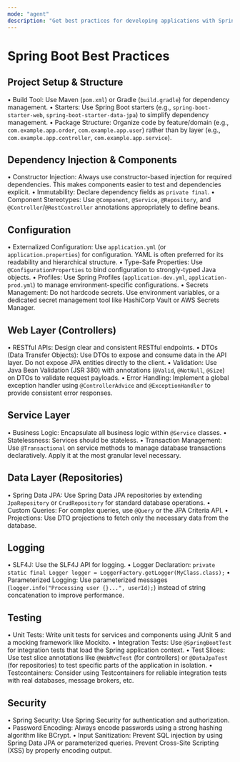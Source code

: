 ```yaml
---
mode: "agent"
description: "Get best practices for developing applications with Spring Boot."
---
```


# Spring Boot Best Practices

## Project Setup & Structure
• Build Tool: Use Maven (`pom.xml`) or Gradle (`build.gradle`) for dependency management.
• Starters: Use Spring Boot starters (e.g., `spring-boot-starter-web`, `spring-boot-starter-data-jpa`) to simplify dependency management.
• Package Structure: Organize code by feature/domain (e.g., `com.example.app.order`, `com.example.app.user`) rather than by layer (e.g., `com.example.app.controller`, `com.example.app.service`).

## Dependency Injection & Components
• Constructor Injection: Always use constructor-based injection for required dependencies. This makes components easier to test and dependencies explicit.
• Immutability: Declare dependency fields as `private final`.
• Component Stereotypes: Use `@Component`, `@Service`, `@Repository`, and `@Controller`/`@RestController` annotations appropriately to define beans.

## Configuration
• Externalized Configuration: Use `application.yml` (or `application.properties`) for configuration. YAML is often preferred for its readability and hierarchical structure.
• Type-Safe Properties: Use `@ConfigurationProperties` to bind configuration to strongly-typed Java objects.
• Profiles: Use Spring Profiles (`application-dev.yml`, `application-prod.yml`) to manage environment-specific configurations.
• Secrets Management: Do not hardcode secrets. Use environment variables, or a dedicated secret management tool like HashiCorp Vault or AWS Secrets Manager.

## Web Layer (Controllers)
• RESTful APIs: Design clear and consistent RESTful endpoints.
• DTOs (Data Transfer Objects): Use DTOs to expose and consume data in the API layer. Do not expose JPA entities directly to the client.
• Validation: Use Java Bean Validation (JSR 380) with annotations (`@Valid`, `@NotNull`, `@Size`) on DTOs to validate request payloads.
• Error Handling: Implement a global exception handler using `@ControllerAdvice` and `@ExceptionHandler` to provide consistent error responses.

## Service Layer
• Business Logic: Encapsulate all business logic within `@Service` classes.
• Statelessness: Services should be stateless.
• Transaction Management: Use `@Transactional` on service methods to manage database transactions declaratively. Apply it at the most granular level necessary.

## Data Layer (Repositories)
• Spring Data JPA: Use Spring Data JPA repositories by extending `JpaRepository` or `CrudRepository` for standard database operations.
• Custom Queries: For complex queries, use `@Query` or the JPA Criteria API.
• Projections: Use DTO projections to fetch only the necessary data from the database.

## Logging
• SLF4J: Use the SLF4J API for logging.
• Logger Declaration: `private static final Logger logger = LoggerFactory.getLogger(MyClass.class);`
• Parameterized Logging: Use parameterized messages (`logger.info("Processing user {}...", userId);`) instead of string concatenation to improve performance.

## Testing
• Unit Tests: Write unit tests for services and components using JUnit 5 and a mocking framework like Mockito.
• Integration Tests: Use `@SpringBootTest` for integration tests that load the Spring application context.
• Test Slices: Use test slice annotations like `@WebMvcTest` (for controllers) or `@DataJpaTest` (for repositories) to test specific parts of the application in isolation.
• Testcontainers: Consider using Testcontainers for reliable integration tests with real databases, message brokers, etc.

## Security
• Spring Security: Use Spring Security for authentication and authorization.
• Password Encoding: Always encode passwords using a strong hashing algorithm like BCrypt.
• Input Sanitization: Prevent SQL injection by using Spring Data JPA or parameterized queries. Prevent Cross-Site Scripting (XSS) by properly encoding output.
